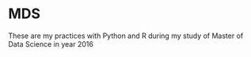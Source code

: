 # MDS
These are my practices with Python and R during my study of Master of Data Science in year 2016
